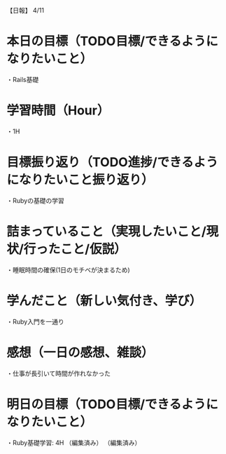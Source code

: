 【日報】
4/11
# 本日の目標（TODO目標/できるようになりたいこと）
・Rails基礎
# 学習時間（Hour）
・1H
# 目標振り返り（TODO進捗/できるようになりたいこと振り返り）
・Rubyの基礎の学習
# 詰まっていること（実現したいこと/現状/行ったこと/仮説）
・睡眠時間の確保(1日のモチベが決まるため)
# 学んだこと（新しい気付き、学び）
・Ruby入門を一通り
# 感想（一日の感想、雑談）
・仕事が長引いて時間が作れなかった
# 明日の目標（TODO目標/できるようになりたいこと）
・Ruby基礎学習: 4H （編集済み） （編集済み） 